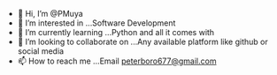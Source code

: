- 👋 Hi, I’m @PMuya
- 👀 I’m interested in ...Software Development 
- 🌱 I’m currently learning ...Python and all it comes with
- 💞️ I’m looking to collaborate on ...Any available platform like github or social media
- 📫 How to reach me ...Email peterboro677@gmail.com

<!---
PMuya/PMuya is a ✨ special ✨ repository because its `README.md` (this file) appears on your GitHub profile.
You can click the Preview link to take a look at your changes.
--->
